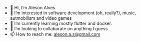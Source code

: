 - 👋 Hi, I’m Aleson Alves
- 👀 I’m interested in software development (oh, really?), music, autmobilism and video games
- 🌱 I’m currently learning mostly flutter and docker.
- 💞️ I’m looking to collaborate on anything I guess
- 📫 How to reach me: aleson.a.s@gmail.com

<!---
AleAlves/AleAlves is a ✨ special ✨ repository because its `README.md` (this file) appears on your GitHub profile.
You can click the Preview link to take a look at your changes.
--->
